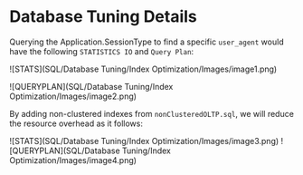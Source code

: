 # Database Tuning Details

Querying the Application.SessionType to find a specific `user_agent` would have the following `STATISTICS IO` and `Query Plan`:

![STATS](SQL/Database Tuning/Index Optimization/Images/image1.png)

![QUERYPLAN](SQL/Database Tuning/Index Optimization/Images/image2.png)

By adding non-clustered indexes from `nonClusteredOLTP.sql`, we will reduce the resource overhead as it follows:

![STATS](SQL/Database Tuning/Index Optimization/Images/image3.png)
![QUERYPLAN](SQL/Database Tuning/Index Optimization/Images/image4.png)
